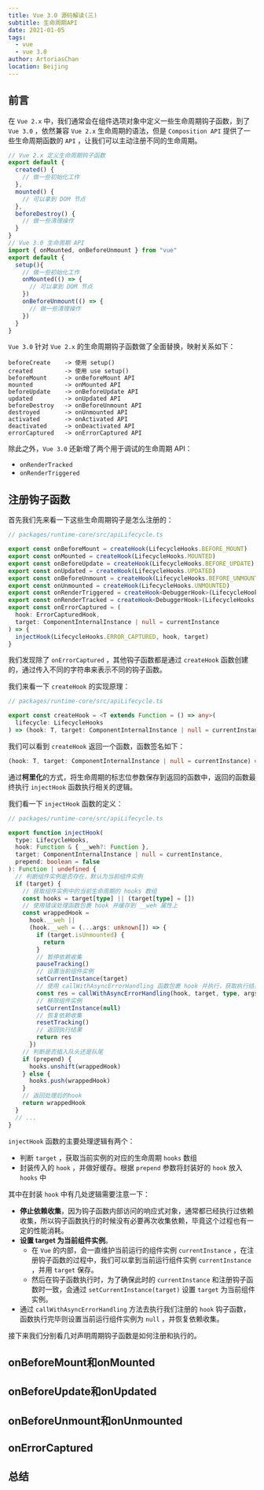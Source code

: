 ```yaml
---
title: Vue 3.0 源码解读(三)
subtitle: 生命周期API
date: 2021-01-05
tags:
  - vue
  - vue 3.0
author: ArtoriasChan
location: Beijing  
---
```

## 前言
在 `Vue 2.x` 中，我们通常会在组件选项对象中定义一些生命周期钩子函数，到了 `Vue 3.0` ，依然兼容 `Vue 2.x` 生命周期的语法，但是 `Composition API` 提供了一些生命周期函数的 `API` ，让我们可以主动注册不同的生命周期。
```ts
// Vue 2.x 定义生命周期钩子函数
export default {
  created() { 
    // 做一些初始化工作 
  }, 
  mounted() { 
    // 可以拿到 DOM 节点 
  }, 
  beforeDestroy() { 
    // 做一些清理操作 
  } 
}
// Vue 3.0 生命周期 API
import { onMounted, onBeforeUnmount } from "vue"
export default {
  setup(){
    // 做一些初始化工作 
    onMounted(() => {
      // 可以拿到 DOM 节点 
    })
    onBeforeUnmount(() => {
      // 做一些清理操作 
    })
  }
}
```
`Vue 3.0` 针对 `Vue 2.x` 的生命周期钩子函数做了全面替换，映射关系如下：
```
beforeCreate    -> 使用 setup() 
created         -> 使用 use setup() 
beforeMount     -> onBeforeMount API
mounted         -> onMounted API
beforeUpdate    -> onBeforeUpdate API
updated         -> onUpdated API
beforeDestroy   -> onBeforeUnmount API
destroyed       -> onUnmounted API
activated       -> onActivated API
deactivated     -> onDeactivated API
errorCaptured   -> onErrorCaptured API
```
除此之外，`Vue 3.0` 还新增了两个用于调试的生命周期 API：
* `onRenderTracked`
* `onRenderTriggered`
## 注册钩子函数
首先我们先来看一下这些生命周期钩子是怎么注册的：
```ts
// packages/runtime-core/src/apiLifecycle.ts

export const onBeforeMount = createHook(LifecycleHooks.BEFORE_MOUNT)
export const onMounted = createHook(LifecycleHooks.MOUNTED)
export const onBeforeUpdate = createHook(LifecycleHooks.BEFORE_UPDATE)
export const onUpdated = createHook(LifecycleHooks.UPDATED)
export const onBeforeUnmount = createHook(LifecycleHooks.BEFORE_UNMOUNT)
export const onUnmounted = createHook(LifecycleHooks.UNMOUNTED)
export const onRenderTriggered = createHook<DebuggerHook>(LifecycleHooks.RENDER_TRIGGERED)
export const onRenderTracked = createHook<DebuggerHook>(LifecycleHooks.RENDER_TRACKED)
export const onErrorCaptured = (
  hook: ErrorCapturedHook,
  target: ComponentInternalInstance | null = currentInstance
) => {
  injectHook(LifecycleHooks.ERROR_CAPTURED, hook, target)
}
```
我们发现除了 `onErrorCaptured` ，其他钩子函数都是通过 `createHook` 函数创建的，通过传入不同的字符串来表示不同的钩子函数。

我们来看一下 `createHook` 的实现原理：
```ts
// packages/runtime-core/src/apiLifecycle.ts

export const createHook = <T extends Function = () => any>(
  lifecycle: LifecycleHooks
) => (hook: T, target: ComponentInternalInstance | null = currentInstance) => injectHook(lifecycle, hook, target)
```
我们可以看到 `createHook` 返回一个函数，函数签名如下：
```ts
(hook: T, target: ComponentInternalInstance | null = currentInstance) => injectHook(lifecycle, hook, target)
```
通过**柯里化**的方式，将生命周期的标志位参数保存到返回的函数中，返回的函数最终执行 `injectHook` 函数执行相关的逻辑。

我们看一下 `injectHook` 函数的定义：
```ts
// packages/runtime-core/src/apiLifecycle.ts

export function injectHook(
  type: LifecycleHooks,
  hook: Function & { __weh?: Function },
  target: ComponentInternalInstance | null = currentInstance,
  prepend: boolean = false
): Function | undefined {
  // 判断组件实例是否存在，默认为当前组件实例
  if (target) {
    // 获取组件实例中的当前生命周期的 hooks 数组
    const hooks = target[type] || (target[type] = [])
    // 使用错误处理函数包裹 hook 并缓存到 __weh 属性上
    const wrappedHook =
      hook.__weh ||
      (hook.__weh = (...args: unknown[]) => {
        if (target.isUnmounted) {
          return
        }
        // 暂停依赖收集
        pauseTracking()
        // 设置当前组件实例
        setCurrentInstance(target)
        // 使用 callWithAsyncErrorHandling 函数包裹 hook 并执行，获取执行结果
        const res = callWithAsyncErrorHandling(hook, target, type, args)
        // 移除组件实例
        setCurrentInstance(null)
        // 恢复依赖收集
        resetTracking()
        // 返回执行结果
        return res
      })
    // 判断是否插入队头还是队尾
    if (prepend) {
      hooks.unshift(wrappedHook)
    } else {
      hooks.push(wrappedHook)
    }
    // 返回处理后的hook
    return wrappedHook
  }
  // ...
}
```
`injectHook` 函数的主要处理逻辑有两个：
* 判断 `target` ，获取当前实例的对应的生命周期 `hooks` 数组
* 封装传入的 `hook` ，并做好缓存。根据 `prepend` 参数将封装好的 `hook` 放入 `hooks` 中

其中在封装 `hook` 中有几处逻辑需要注意一下：
* **停止依赖收集**，因为钩子函数内部访问的响应式对象，通常都已经执行过依赖收集，所以钩子函数执行的时候没有必要再次收集依赖，毕竟这个过程也有一定的性能消耗。
* **设置 target 为当前组件实例**。
  * 在 `Vue` 的内部，会一直维护当前运行的组件实例 `currentInstance` ，在注册钩子函数的过程中，我们可以拿到当前运行组件实例 `currentInstance` ，并用 `target` 保存。
  * 然后在钩子函数执行时，为了确保此时的 `currentInstance` 和注册钩子函数时一致，会通过 `setCurrentInstance(target)` 设置 `target` 为当前组件实例。
* 通过 `callWithAsyncErrorHandling` 方法去执行我们注册的 `hook` 钩子函数，函数执行完毕则设置当前运行组件实例为 `null` ，并恢复依赖收集。

接下来我们分别看几对声明周期钩子函数是如何注册和执行的。
## onBeforeMount和onMounted

## onBeforeUpdate和onUpdated
## onBeforeUnmount和onUnmounted
## onErrorCaptured
## 总结